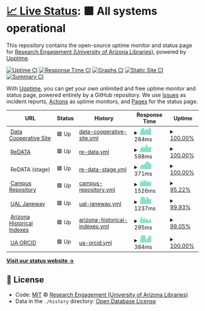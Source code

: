 # [📈 Live Status](https://UAL-RE.github.io/uptime): <!--live status--> **🟩 All systems operational**

This repository contains the open-source uptime monitor and status page for [Research Engagement (University of Arizona Libraries)](https://new.library.arizona.edu/departments/odis), powered by [Upptime](https://github.com/upptime/upptime).

[![Uptime CI](https://github.com/koj-co/upptime/workflows/Uptime%20CI/badge.svg)](https://github.com/koj-co/upptime/actions?query=workflow%3A%22Uptime+CI%22)
[![Response Time CI](https://github.com/koj-co/upptime/workflows/Response%20Time%20CI/badge.svg)](https://github.com/koj-co/upptime/actions?query=workflow%3A%22Response+Time+CI%22)
[![Graphs CI](https://github.com/koj-co/upptime/workflows/Graphs%20CI/badge.svg)](https://github.com/koj-co/upptime/actions?query=workflow%3A%22Graphs+CI%22)
[![Static Site CI](https://github.com/koj-co/upptime/workflows/Static%20Site%20CI/badge.svg)](https://github.com/koj-co/upptime/actions?query=workflow%3A%22Static+Site+CI%22)
[![Summary CI](https://github.com/koj-co/upptime/workflows/Summary%20CI/badge.svg)](https://github.com/koj-co/upptime/actions?query=workflow%3A%22Summary+CI%22)

With [Upptime](https://upptime.js.org), you can get your own unlimited and free uptime monitor and status page, powered entirely by a GitHub repository. We use [Issues](https://github.com/UAL-RE/uptime/issues) as incident reports, [Actions](https://github.com/UAL-RE/uptime/actions) as uptime monitors, and [Pages](https://UAL-RE.github.io/uptime) for the status page.

<!--start: status pages-->
<!-- This summary is generated by Upptime (https://github.com/upptime/upptime) -->
<!-- Do not edit this manually, your changes will be overwritten -->
<!-- prettier-ignore -->
| URL | Status | History | Response Time | Uptime |
| --- | ------ | ------- | ------------- | ------ |
| <img alt="" src="https://icons.duckduckgo.com/ip3/data.library.arizona.edu.ico" height="13"> [Data Cooperative Site](https://data.library.arizona.edu) | 🟩 Up | [data-cooperative-site.yml](https://github.com/UAL-RE/uptime/commits/HEAD/history/data-cooperative-site.yml) | <details><summary><img alt="Response time graph" src="./graphs/data-cooperative-site/response-time-week.png" height="20"> 284ms</summary><br><a href="https://UAL-RE.github.io/uptime/history/data-cooperative-site"><img alt="Response time 564" src="https://img.shields.io/endpoint?url=https%3A%2F%2Fraw.githubusercontent.com%2FUAL-RE%2Fuptime%2FHEAD%2Fapi%2Fdata-cooperative-site%2Fresponse-time.json"></a><br><a href="https://UAL-RE.github.io/uptime/history/data-cooperative-site"><img alt="24-hour response time 180" src="https://img.shields.io/endpoint?url=https%3A%2F%2Fraw.githubusercontent.com%2FUAL-RE%2Fuptime%2FHEAD%2Fapi%2Fdata-cooperative-site%2Fresponse-time-day.json"></a><br><a href="https://UAL-RE.github.io/uptime/history/data-cooperative-site"><img alt="7-day response time 284" src="https://img.shields.io/endpoint?url=https%3A%2F%2Fraw.githubusercontent.com%2FUAL-RE%2Fuptime%2FHEAD%2Fapi%2Fdata-cooperative-site%2Fresponse-time-week.json"></a><br><a href="https://UAL-RE.github.io/uptime/history/data-cooperative-site"><img alt="30-day response time 874" src="https://img.shields.io/endpoint?url=https%3A%2F%2Fraw.githubusercontent.com%2FUAL-RE%2Fuptime%2FHEAD%2Fapi%2Fdata-cooperative-site%2Fresponse-time-month.json"></a><br><a href="https://UAL-RE.github.io/uptime/history/data-cooperative-site"><img alt="1-year response time 638" src="https://img.shields.io/endpoint?url=https%3A%2F%2Fraw.githubusercontent.com%2FUAL-RE%2Fuptime%2FHEAD%2Fapi%2Fdata-cooperative-site%2Fresponse-time-year.json"></a></details> | <details><summary><a href="https://UAL-RE.github.io/uptime/history/data-cooperative-site">100.00%</a></summary><a href="https://UAL-RE.github.io/uptime/history/data-cooperative-site"><img alt="All-time uptime 99.97%" src="https://img.shields.io/endpoint?url=https%3A%2F%2Fraw.githubusercontent.com%2FUAL-RE%2Fuptime%2FHEAD%2Fapi%2Fdata-cooperative-site%2Fuptime.json"></a><br><a href="https://UAL-RE.github.io/uptime/history/data-cooperative-site"><img alt="24-hour uptime 100.00%" src="https://img.shields.io/endpoint?url=https%3A%2F%2Fraw.githubusercontent.com%2FUAL-RE%2Fuptime%2FHEAD%2Fapi%2Fdata-cooperative-site%2Fuptime-day.json"></a><br><a href="https://UAL-RE.github.io/uptime/history/data-cooperative-site"><img alt="7-day uptime 100.00%" src="https://img.shields.io/endpoint?url=https%3A%2F%2Fraw.githubusercontent.com%2FUAL-RE%2Fuptime%2FHEAD%2Fapi%2Fdata-cooperative-site%2Fuptime-week.json"></a><br><a href="https://UAL-RE.github.io/uptime/history/data-cooperative-site"><img alt="30-day uptime 100.00%" src="https://img.shields.io/endpoint?url=https%3A%2F%2Fraw.githubusercontent.com%2FUAL-RE%2Fuptime%2FHEAD%2Fapi%2Fdata-cooperative-site%2Fuptime-month.json"></a><br><a href="https://UAL-RE.github.io/uptime/history/data-cooperative-site"><img alt="1-year uptime 99.99%" src="https://img.shields.io/endpoint?url=https%3A%2F%2Fraw.githubusercontent.com%2FUAL-RE%2Fuptime%2FHEAD%2Fapi%2Fdata-cooperative-site%2Fuptime-year.json"></a></details>
| <img alt="" src="https://icons.duckduckgo.com/ip3/arizona.figshare.com.ico" height="13"> [ReDATA](https://arizona.figshare.com) | 🟩 Up | [re-data.yml](https://github.com/UAL-RE/uptime/commits/HEAD/history/re-data.yml) | <details><summary><img alt="Response time graph" src="./graphs/re-data/response-time-week.png" height="20"> 598ms</summary><br><a href="https://UAL-RE.github.io/uptime/history/re-data"><img alt="Response time 716" src="https://img.shields.io/endpoint?url=https%3A%2F%2Fraw.githubusercontent.com%2FUAL-RE%2Fuptime%2FHEAD%2Fapi%2Fre-data%2Fresponse-time.json"></a><br><a href="https://UAL-RE.github.io/uptime/history/re-data"><img alt="24-hour response time 628" src="https://img.shields.io/endpoint?url=https%3A%2F%2Fraw.githubusercontent.com%2FUAL-RE%2Fuptime%2FHEAD%2Fapi%2Fre-data%2Fresponse-time-day.json"></a><br><a href="https://UAL-RE.github.io/uptime/history/re-data"><img alt="7-day response time 598" src="https://img.shields.io/endpoint?url=https%3A%2F%2Fraw.githubusercontent.com%2FUAL-RE%2Fuptime%2FHEAD%2Fapi%2Fre-data%2Fresponse-time-week.json"></a><br><a href="https://UAL-RE.github.io/uptime/history/re-data"><img alt="30-day response time 663" src="https://img.shields.io/endpoint?url=https%3A%2F%2Fraw.githubusercontent.com%2FUAL-RE%2Fuptime%2FHEAD%2Fapi%2Fre-data%2Fresponse-time-month.json"></a><br><a href="https://UAL-RE.github.io/uptime/history/re-data"><img alt="1-year response time 699" src="https://img.shields.io/endpoint?url=https%3A%2F%2Fraw.githubusercontent.com%2FUAL-RE%2Fuptime%2FHEAD%2Fapi%2Fre-data%2Fresponse-time-year.json"></a></details> | <details><summary><a href="https://UAL-RE.github.io/uptime/history/re-data">100.00%</a></summary><a href="https://UAL-RE.github.io/uptime/history/re-data"><img alt="All-time uptime 99.98%" src="https://img.shields.io/endpoint?url=https%3A%2F%2Fraw.githubusercontent.com%2FUAL-RE%2Fuptime%2FHEAD%2Fapi%2Fre-data%2Fuptime.json"></a><br><a href="https://UAL-RE.github.io/uptime/history/re-data"><img alt="24-hour uptime 100.00%" src="https://img.shields.io/endpoint?url=https%3A%2F%2Fraw.githubusercontent.com%2FUAL-RE%2Fuptime%2FHEAD%2Fapi%2Fre-data%2Fuptime-day.json"></a><br><a href="https://UAL-RE.github.io/uptime/history/re-data"><img alt="7-day uptime 100.00%" src="https://img.shields.io/endpoint?url=https%3A%2F%2Fraw.githubusercontent.com%2FUAL-RE%2Fuptime%2FHEAD%2Fapi%2Fre-data%2Fuptime-week.json"></a><br><a href="https://UAL-RE.github.io/uptime/history/re-data"><img alt="30-day uptime 100.00%" src="https://img.shields.io/endpoint?url=https%3A%2F%2Fraw.githubusercontent.com%2FUAL-RE%2Fuptime%2FHEAD%2Fapi%2Fre-data%2Fuptime-month.json"></a><br><a href="https://UAL-RE.github.io/uptime/history/re-data"><img alt="1-year uptime 99.96%" src="https://img.shields.io/endpoint?url=https%3A%2F%2Fraw.githubusercontent.com%2FUAL-RE%2Fuptime%2FHEAD%2Fapi%2Fre-data%2Fuptime-year.json"></a></details>
| <img alt="" src="https://icons.duckduckgo.com/ip3/null.ico" height="13"> ReDATA (stage) | 🟩 Up | [re-data-stage.yml](https://github.com/UAL-RE/uptime/commits/HEAD/history/re-data-stage.yml) | <details><summary><img alt="Response time graph" src="./graphs/re-data-stage/response-time-week.png" height="20"> 371ms</summary><br><a href="https://UAL-RE.github.io/uptime/history/re-data-stage"><img alt="Response time 420" src="https://img.shields.io/endpoint?url=https%3A%2F%2Fraw.githubusercontent.com%2FUAL-RE%2Fuptime%2FHEAD%2Fapi%2Fre-data-stage%2Fresponse-time.json"></a><br><a href="https://UAL-RE.github.io/uptime/history/re-data-stage"><img alt="24-hour response time 363" src="https://img.shields.io/endpoint?url=https%3A%2F%2Fraw.githubusercontent.com%2FUAL-RE%2Fuptime%2FHEAD%2Fapi%2Fre-data-stage%2Fresponse-time-day.json"></a><br><a href="https://UAL-RE.github.io/uptime/history/re-data-stage"><img alt="7-day response time 371" src="https://img.shields.io/endpoint?url=https%3A%2F%2Fraw.githubusercontent.com%2FUAL-RE%2Fuptime%2FHEAD%2Fapi%2Fre-data-stage%2Fresponse-time-week.json"></a><br><a href="https://UAL-RE.github.io/uptime/history/re-data-stage"><img alt="30-day response time 396" src="https://img.shields.io/endpoint?url=https%3A%2F%2Fraw.githubusercontent.com%2FUAL-RE%2Fuptime%2FHEAD%2Fapi%2Fre-data-stage%2Fresponse-time-month.json"></a><br><a href="https://UAL-RE.github.io/uptime/history/re-data-stage"><img alt="1-year response time 379" src="https://img.shields.io/endpoint?url=https%3A%2F%2Fraw.githubusercontent.com%2FUAL-RE%2Fuptime%2FHEAD%2Fapi%2Fre-data-stage%2Fresponse-time-year.json"></a></details> | <details><summary><a href="https://UAL-RE.github.io/uptime/history/re-data-stage">100.00%</a></summary><a href="https://UAL-RE.github.io/uptime/history/re-data-stage"><img alt="All-time uptime 99.74%" src="https://img.shields.io/endpoint?url=https%3A%2F%2Fraw.githubusercontent.com%2FUAL-RE%2Fuptime%2FHEAD%2Fapi%2Fre-data-stage%2Fuptime.json"></a><br><a href="https://UAL-RE.github.io/uptime/history/re-data-stage"><img alt="24-hour uptime 100.00%" src="https://img.shields.io/endpoint?url=https%3A%2F%2Fraw.githubusercontent.com%2FUAL-RE%2Fuptime%2FHEAD%2Fapi%2Fre-data-stage%2Fuptime-day.json"></a><br><a href="https://UAL-RE.github.io/uptime/history/re-data-stage"><img alt="7-day uptime 100.00%" src="https://img.shields.io/endpoint?url=https%3A%2F%2Fraw.githubusercontent.com%2FUAL-RE%2Fuptime%2FHEAD%2Fapi%2Fre-data-stage%2Fuptime-week.json"></a><br><a href="https://UAL-RE.github.io/uptime/history/re-data-stage"><img alt="30-day uptime 100.00%" src="https://img.shields.io/endpoint?url=https%3A%2F%2Fraw.githubusercontent.com%2FUAL-RE%2Fuptime%2FHEAD%2Fapi%2Fre-data-stage%2Fuptime-month.json"></a><br><a href="https://UAL-RE.github.io/uptime/history/re-data-stage"><img alt="1-year uptime 100.00%" src="https://img.shields.io/endpoint?url=https%3A%2F%2Fraw.githubusercontent.com%2FUAL-RE%2Fuptime%2FHEAD%2Fapi%2Fre-data-stage%2Fuptime-year.json"></a></details>
| <img alt="" src="https://icons.duckduckgo.com/ip3/repository.arizona.edu.ico" height="13"> [Campus Repository](https://repository.arizona.edu/) | 🟩 Up | [campus-repository.yml](https://github.com/UAL-RE/uptime/commits/HEAD/history/campus-repository.yml) | <details><summary><img alt="Response time graph" src="./graphs/campus-repository/response-time-week.png" height="20"> 1526ms</summary><br><a href="https://UAL-RE.github.io/uptime/history/campus-repository"><img alt="Response time 1793" src="https://img.shields.io/endpoint?url=https%3A%2F%2Fraw.githubusercontent.com%2FUAL-RE%2Fuptime%2FHEAD%2Fapi%2Fcampus-repository%2Fresponse-time.json"></a><br><a href="https://UAL-RE.github.io/uptime/history/campus-repository"><img alt="24-hour response time 1386" src="https://img.shields.io/endpoint?url=https%3A%2F%2Fraw.githubusercontent.com%2FUAL-RE%2Fuptime%2FHEAD%2Fapi%2Fcampus-repository%2Fresponse-time-day.json"></a><br><a href="https://UAL-RE.github.io/uptime/history/campus-repository"><img alt="7-day response time 1526" src="https://img.shields.io/endpoint?url=https%3A%2F%2Fraw.githubusercontent.com%2FUAL-RE%2Fuptime%2FHEAD%2Fapi%2Fcampus-repository%2Fresponse-time-week.json"></a><br><a href="https://UAL-RE.github.io/uptime/history/campus-repository"><img alt="30-day response time 1659" src="https://img.shields.io/endpoint?url=https%3A%2F%2Fraw.githubusercontent.com%2FUAL-RE%2Fuptime%2FHEAD%2Fapi%2Fcampus-repository%2Fresponse-time-month.json"></a><br><a href="https://UAL-RE.github.io/uptime/history/campus-repository"><img alt="1-year response time 1808" src="https://img.shields.io/endpoint?url=https%3A%2F%2Fraw.githubusercontent.com%2FUAL-RE%2Fuptime%2FHEAD%2Fapi%2Fcampus-repository%2Fresponse-time-year.json"></a></details> | <details><summary><a href="https://UAL-RE.github.io/uptime/history/campus-repository">95.22%</a></summary><a href="https://UAL-RE.github.io/uptime/history/campus-repository"><img alt="All-time uptime 99.92%" src="https://img.shields.io/endpoint?url=https%3A%2F%2Fraw.githubusercontent.com%2FUAL-RE%2Fuptime%2FHEAD%2Fapi%2Fcampus-repository%2Fuptime.json"></a><br><a href="https://UAL-RE.github.io/uptime/history/campus-repository"><img alt="24-hour uptime 92.92%" src="https://img.shields.io/endpoint?url=https%3A%2F%2Fraw.githubusercontent.com%2FUAL-RE%2Fuptime%2FHEAD%2Fapi%2Fcampus-repository%2Fuptime-day.json"></a><br><a href="https://UAL-RE.github.io/uptime/history/campus-repository"><img alt="7-day uptime 95.22%" src="https://img.shields.io/endpoint?url=https%3A%2F%2Fraw.githubusercontent.com%2FUAL-RE%2Fuptime%2FHEAD%2Fapi%2Fcampus-repository%2Fuptime-week.json"></a><br><a href="https://UAL-RE.github.io/uptime/history/campus-repository"><img alt="30-day uptime 95.92%" src="https://img.shields.io/endpoint?url=https%3A%2F%2Fraw.githubusercontent.com%2FUAL-RE%2Fuptime%2FHEAD%2Fapi%2Fcampus-repository%2Fuptime-month.json"></a><br><a href="https://UAL-RE.github.io/uptime/history/campus-repository"><img alt="1-year uptime 99.66%" src="https://img.shields.io/endpoint?url=https%3A%2F%2Fraw.githubusercontent.com%2FUAL-RE%2Fuptime%2FHEAD%2Fapi%2Fcampus-repository%2Fuptime-year.json"></a></details>
| <img alt="" src="https://icons.duckduckgo.com/ip3/journals.librarypublishing.arizona.edu.ico" height="13"> [UAL Janeway](https://journals.librarypublishing.arizona.edu/) | 🟩 Up | [ual-janeway.yml](https://github.com/UAL-RE/uptime/commits/HEAD/history/ual-janeway.yml) | <details><summary><img alt="Response time graph" src="./graphs/ual-janeway/response-time-week.png" height="20"> 1237ms</summary><br><a href="https://UAL-RE.github.io/uptime/history/ual-janeway"><img alt="Response time 1300" src="https://img.shields.io/endpoint?url=https%3A%2F%2Fraw.githubusercontent.com%2FUAL-RE%2Fuptime%2FHEAD%2Fapi%2Fual-janeway%2Fresponse-time.json"></a><br><a href="https://UAL-RE.github.io/uptime/history/ual-janeway"><img alt="24-hour response time 1036" src="https://img.shields.io/endpoint?url=https%3A%2F%2Fraw.githubusercontent.com%2FUAL-RE%2Fuptime%2FHEAD%2Fapi%2Fual-janeway%2Fresponse-time-day.json"></a><br><a href="https://UAL-RE.github.io/uptime/history/ual-janeway"><img alt="7-day response time 1237" src="https://img.shields.io/endpoint?url=https%3A%2F%2Fraw.githubusercontent.com%2FUAL-RE%2Fuptime%2FHEAD%2Fapi%2Fual-janeway%2Fresponse-time-week.json"></a><br><a href="https://UAL-RE.github.io/uptime/history/ual-janeway"><img alt="30-day response time 1184" src="https://img.shields.io/endpoint?url=https%3A%2F%2Fraw.githubusercontent.com%2FUAL-RE%2Fuptime%2FHEAD%2Fapi%2Fual-janeway%2Fresponse-time-month.json"></a><br><a href="https://UAL-RE.github.io/uptime/history/ual-janeway"><img alt="1-year response time 1289" src="https://img.shields.io/endpoint?url=https%3A%2F%2Fraw.githubusercontent.com%2FUAL-RE%2Fuptime%2FHEAD%2Fapi%2Fual-janeway%2Fresponse-time-year.json"></a></details> | <details><summary><a href="https://UAL-RE.github.io/uptime/history/ual-janeway">99.93%</a></summary><a href="https://UAL-RE.github.io/uptime/history/ual-janeway"><img alt="All-time uptime 99.96%" src="https://img.shields.io/endpoint?url=https%3A%2F%2Fraw.githubusercontent.com%2FUAL-RE%2Fuptime%2FHEAD%2Fapi%2Fual-janeway%2Fuptime.json"></a><br><a href="https://UAL-RE.github.io/uptime/history/ual-janeway"><img alt="24-hour uptime 99.54%" src="https://img.shields.io/endpoint?url=https%3A%2F%2Fraw.githubusercontent.com%2FUAL-RE%2Fuptime%2FHEAD%2Fapi%2Fual-janeway%2Fuptime-day.json"></a><br><a href="https://UAL-RE.github.io/uptime/history/ual-janeway"><img alt="7-day uptime 99.93%" src="https://img.shields.io/endpoint?url=https%3A%2F%2Fraw.githubusercontent.com%2FUAL-RE%2Fuptime%2FHEAD%2Fapi%2Fual-janeway%2Fuptime-week.json"></a><br><a href="https://UAL-RE.github.io/uptime/history/ual-janeway"><img alt="30-day uptime 99.98%" src="https://img.shields.io/endpoint?url=https%3A%2F%2Fraw.githubusercontent.com%2FUAL-RE%2Fuptime%2FHEAD%2Fapi%2Fual-janeway%2Fuptime-month.json"></a><br><a href="https://UAL-RE.github.io/uptime/history/ual-janeway"><img alt="1-year uptime 99.95%" src="https://img.shields.io/endpoint?url=https%3A%2F%2Fraw.githubusercontent.com%2FUAL-RE%2Fuptime%2FHEAD%2Fapi%2Fual-janeway%2Fuptime-year.json"></a></details>
| <img alt="" src="https://icons.duckduckgo.com/ip3/uamr.lib.arizona.edu.ico" height="13"> [Arizona Historical Indexes](https://uamr.lib.arizona.edu/) | 🟩 Up | [arizona-historical-indexes.yml](https://github.com/UAL-RE/uptime/commits/HEAD/history/arizona-historical-indexes.yml) | <details><summary><img alt="Response time graph" src="./graphs/arizona-historical-indexes/response-time-week.png" height="20"> 295ms</summary><br><a href="https://UAL-RE.github.io/uptime/history/arizona-historical-indexes"><img alt="Response time 175" src="https://img.shields.io/endpoint?url=https%3A%2F%2Fraw.githubusercontent.com%2FUAL-RE%2Fuptime%2FHEAD%2Fapi%2Farizona-historical-indexes%2Fresponse-time.json"></a><br><a href="https://UAL-RE.github.io/uptime/history/arizona-historical-indexes"><img alt="24-hour response time 158" src="https://img.shields.io/endpoint?url=https%3A%2F%2Fraw.githubusercontent.com%2FUAL-RE%2Fuptime%2FHEAD%2Fapi%2Farizona-historical-indexes%2Fresponse-time-day.json"></a><br><a href="https://UAL-RE.github.io/uptime/history/arizona-historical-indexes"><img alt="7-day response time 295" src="https://img.shields.io/endpoint?url=https%3A%2F%2Fraw.githubusercontent.com%2FUAL-RE%2Fuptime%2FHEAD%2Fapi%2Farizona-historical-indexes%2Fresponse-time-week.json"></a><br><a href="https://UAL-RE.github.io/uptime/history/arizona-historical-indexes"><img alt="30-day response time 202" src="https://img.shields.io/endpoint?url=https%3A%2F%2Fraw.githubusercontent.com%2FUAL-RE%2Fuptime%2FHEAD%2Fapi%2Farizona-historical-indexes%2Fresponse-time-month.json"></a><br><a href="https://UAL-RE.github.io/uptime/history/arizona-historical-indexes"><img alt="1-year response time 175" src="https://img.shields.io/endpoint?url=https%3A%2F%2Fraw.githubusercontent.com%2FUAL-RE%2Fuptime%2FHEAD%2Fapi%2Farizona-historical-indexes%2Fresponse-time-year.json"></a></details> | <details><summary><a href="https://UAL-RE.github.io/uptime/history/arizona-historical-indexes">99.05%</a></summary><a href="https://UAL-RE.github.io/uptime/history/arizona-historical-indexes"><img alt="All-time uptime 99.81%" src="https://img.shields.io/endpoint?url=https%3A%2F%2Fraw.githubusercontent.com%2FUAL-RE%2Fuptime%2FHEAD%2Fapi%2Farizona-historical-indexes%2Fuptime.json"></a><br><a href="https://UAL-RE.github.io/uptime/history/arizona-historical-indexes"><img alt="24-hour uptime 100.00%" src="https://img.shields.io/endpoint?url=https%3A%2F%2Fraw.githubusercontent.com%2FUAL-RE%2Fuptime%2FHEAD%2Fapi%2Farizona-historical-indexes%2Fuptime-day.json"></a><br><a href="https://UAL-RE.github.io/uptime/history/arizona-historical-indexes"><img alt="7-day uptime 99.05%" src="https://img.shields.io/endpoint?url=https%3A%2F%2Fraw.githubusercontent.com%2FUAL-RE%2Fuptime%2FHEAD%2Fapi%2Farizona-historical-indexes%2Fuptime-week.json"></a><br><a href="https://UAL-RE.github.io/uptime/history/arizona-historical-indexes"><img alt="30-day uptime 99.34%" src="https://img.shields.io/endpoint?url=https%3A%2F%2Fraw.githubusercontent.com%2FUAL-RE%2Fuptime%2FHEAD%2Fapi%2Farizona-historical-indexes%2Fuptime-month.json"></a><br><a href="https://UAL-RE.github.io/uptime/history/arizona-historical-indexes"><img alt="1-year uptime 99.81%" src="https://img.shields.io/endpoint?url=https%3A%2F%2Fraw.githubusercontent.com%2FUAL-RE%2Fuptime%2FHEAD%2Fapi%2Farizona-historical-indexes%2Fuptime-year.json"></a></details>
| <img alt="" src="https://icons.duckduckgo.com/ip3/orcid.arizona.edu.ico" height="13"> [UA ORCID](https://orcid.arizona.edu) | 🟩 Up | [ua-orcid.yml](https://github.com/UAL-RE/uptime/commits/HEAD/history/ua-orcid.yml) | <details><summary><img alt="Response time graph" src="./graphs/ua-orcid/response-time-week.png" height="20"> 384ms</summary><br><a href="https://UAL-RE.github.io/uptime/history/ua-orcid"><img alt="Response time 618" src="https://img.shields.io/endpoint?url=https%3A%2F%2Fraw.githubusercontent.com%2FUAL-RE%2Fuptime%2FHEAD%2Fapi%2Fua-orcid%2Fresponse-time.json"></a><br><a href="https://UAL-RE.github.io/uptime/history/ua-orcid"><img alt="24-hour response time 399" src="https://img.shields.io/endpoint?url=https%3A%2F%2Fraw.githubusercontent.com%2FUAL-RE%2Fuptime%2FHEAD%2Fapi%2Fua-orcid%2Fresponse-time-day.json"></a><br><a href="https://UAL-RE.github.io/uptime/history/ua-orcid"><img alt="7-day response time 384" src="https://img.shields.io/endpoint?url=https%3A%2F%2Fraw.githubusercontent.com%2FUAL-RE%2Fuptime%2FHEAD%2Fapi%2Fua-orcid%2Fresponse-time-week.json"></a><br><a href="https://UAL-RE.github.io/uptime/history/ua-orcid"><img alt="30-day response time 350" src="https://img.shields.io/endpoint?url=https%3A%2F%2Fraw.githubusercontent.com%2FUAL-RE%2Fuptime%2FHEAD%2Fapi%2Fua-orcid%2Fresponse-time-month.json"></a><br><a href="https://UAL-RE.github.io/uptime/history/ua-orcid"><img alt="1-year response time 519" src="https://img.shields.io/endpoint?url=https%3A%2F%2Fraw.githubusercontent.com%2FUAL-RE%2Fuptime%2FHEAD%2Fapi%2Fua-orcid%2Fresponse-time-year.json"></a></details> | <details><summary><a href="https://UAL-RE.github.io/uptime/history/ua-orcid">100.00%</a></summary><a href="https://UAL-RE.github.io/uptime/history/ua-orcid"><img alt="All-time uptime 99.83%" src="https://img.shields.io/endpoint?url=https%3A%2F%2Fraw.githubusercontent.com%2FUAL-RE%2Fuptime%2FHEAD%2Fapi%2Fua-orcid%2Fuptime.json"></a><br><a href="https://UAL-RE.github.io/uptime/history/ua-orcid"><img alt="24-hour uptime 100.00%" src="https://img.shields.io/endpoint?url=https%3A%2F%2Fraw.githubusercontent.com%2FUAL-RE%2Fuptime%2FHEAD%2Fapi%2Fua-orcid%2Fuptime-day.json"></a><br><a href="https://UAL-RE.github.io/uptime/history/ua-orcid"><img alt="7-day uptime 100.00%" src="https://img.shields.io/endpoint?url=https%3A%2F%2Fraw.githubusercontent.com%2FUAL-RE%2Fuptime%2FHEAD%2Fapi%2Fua-orcid%2Fuptime-week.json"></a><br><a href="https://UAL-RE.github.io/uptime/history/ua-orcid"><img alt="30-day uptime 100.00%" src="https://img.shields.io/endpoint?url=https%3A%2F%2Fraw.githubusercontent.com%2FUAL-RE%2Fuptime%2FHEAD%2Fapi%2Fua-orcid%2Fuptime-month.json"></a><br><a href="https://UAL-RE.github.io/uptime/history/ua-orcid"><img alt="1-year uptime 99.78%" src="https://img.shields.io/endpoint?url=https%3A%2F%2Fraw.githubusercontent.com%2FUAL-RE%2Fuptime%2FHEAD%2Fapi%2Fua-orcid%2Fuptime-year.json"></a></details>

<!--end: status pages-->

[**Visit our status website →**](https://UAL-RE.github.io/uptime)

## 📄 License

- Code: [MIT](./LICENSE) © [Research Engagement (University of Arizona Libraries)](https://new.library.arizona.edu/departments/odis)
- Data in the `./history` directory: [Open Database License](https://opendatacommons.org/licenses/odbl/1-0/)
